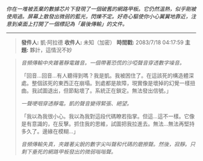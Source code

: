 _你在一堆被丟棄的數據芯片下發現了一個破舊的網路甲板。它仍然溫熱，似乎剛被使用過。屏幕上散發出微弱的藍光，閃爍不定。好奇心驅使你小心翼翼地靠近，注意到桌面上打開了一個標記為「最後傳輸」的文件。_

---

> **發件人:** 凱·阿拉德
> **收件人:** 未知（加密）
> **時間戳:** 2083/7/18 04:17:59
> **主題:** 夥計，這情況不妙

> _音頻傳輸中夾雜著靜電雜音。一個帶著恐慌的沙啞聲音穿透數字噪音。_
>
> 「回音...回音...有人聽得到嗎？我是凱。我被困住了。在這該死的構造體深處。整個該死的東西正在崩塌。到處都是故障，現實像是壞掉的幻覺一樣扭曲。我試圖退出，但節點壞了。系統正在鎖定。無法發出信號。」
>
> _一聲哽咽穿透靜電。凱的聲音變得緊張、絕望。_
>
> 「我以為我很小心。我以為我對這段代碼瞭若指掌。但這...這不一樣。它像是有意識的，在反擊。抓住我的思維，試圖把我拉進去。無法...無法再堅持多久了。邊緣在模糊...」
>
> _音頻傳輸失真，夾雜著尖銳的數字尖叫聲和代碼的磨擦聲。然後，寂靜。只剩下垂死的網路甲板發出的微弱嗡嗡聲。_
